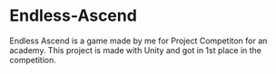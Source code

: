 # Endless-Ascend
Endless Ascend is a game made by me for Project Competiton for an academy.
This project is made with Unity and got in 1st place in the competition.
